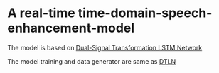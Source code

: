 # A real-time time-domain-speech-enhancement-model

The model is based on  [Dual-Signal Transformation LSTM Network](https://www.isca-speech.org/archive/pdfs/interspeech_2020/westhausen20_interspeech.pdf)


The model training and data generator are same as [DTLN](https://github.com/breizhn/DTLN)
